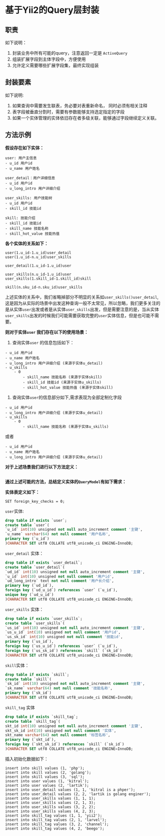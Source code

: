 # 基于Yii2的Query层封装

## 职责

如下说明：

1. 封装业务中所有可能的query，注意返回一定是 `ActiveQuery`
2. 组装扩展字段到主体字段中，方便使用
3. 允许定义需要哪些扩展字段集，最终实现组装

## 封装要素

如下说明:

1. 如果查询中需要发生联表，务必要对表重新命名， 同时必须有相关注释
2. 表字段被垂直分割时，需要有参数能够支持选定指定的字段
3. 如果一个实体管理的实体依旧存在者多级关联，能够通过字段继续定义关联。

## 方法示例

**假设存在如下实体：**

```
user: 用户主信息
- u_id 用户id
- u_name 用户姓名

user_detail：用户详细信息
- u_id 用户id
- u_long_intro 用户详细介绍

user_skills: 用户技能树
- u_id 用户id
- skill_id 技能id

skill: 技能介绍
- skill_id 技能id
- skill_name 技能名称
- skill_hot_value 技能热值
```

**各个实体的关系如下：**

```
user(1.u_id-1.u_id)user_detail
user(1.u_id-n.u_id)user_skills

user_detail(1.u_id-1.u_id)user

user_skills(n.u_id-1.u_id)user
user_skills(1.skill_id-1.skill_id)skill

skill(n.sku_id-n.sku_id)user_skills
```

上述实体的关系中，我们省略掉部分不明显的关系如`user_skills()user_detail`, 这是因为从实际的场景中出发这种查询一般不太常见，所以忽略，我们更多关注的是从实体`user`出发或者是从实体`user_skills`出发，但是需要注意的是，当从实体`user_skills`出发的时候我们可能需要获取完整的`user`实体信息，但是也可能不需要。

**则对于实体`user` 我们存在以下的使用场景：**

1. 查询实体`user` 的信息包括如下：

```
- u_id 用户id
- u_name 用户姓名
- u_long_intro 用户详细介绍 (来源于实体u_detail)
- u_skills
	- 0 
        - skill_name 技能名称 (来源于实体skill)
        - skill_id 技能id (来源于实体u_skills)
		- skill_hot_value 技能热值 (来源于实体skill)
```

1. 查询实体`user`的信息部分如下,需求表现为全部定制化字段

```
- u_id 用户id
- u_long_intro 用户详细介绍 (来源于实体u_detail)
- u_skills
	- 0 
        - skill_name 技能名称 (来源于实体u_skills)
```

或者

```
- u_id 用户id
- u_name 用户姓名
- u_long_intro 用户详细介绍 (来源于实体u_detail)
```

**对于上述场景我们进行以下方法定义：**

```

```

**通过上述可能的方法，总结定义实体的`QueryModel`有如下需求：**

**实体表定义如下：**

```
SET foreign_key_checks = 0;
```

`user`实体:

```sql
drop table if exists `user`;
create table `user`(
`u_id` int(10) unsigned not null auto_increment comment '主键',
`u_name` varchar(64) not null comment '用户名称',
primary key (`u_id`)
)CHARACTER SET utf8 COLLATE utf8_unicode_ci ENGINE=InnoDB;
```

`user_detail` 实体：

```sql
drop table if exists `user_detail`;
create table `user_detail`(
`ud_id` int(10) unsigned not null auto_increment comment '主键',
`u_id` int(10) unsigned not null comment '用户id',
`ud_long_intro` text not null comment '用户长介绍',
primary key (`ud_id`),
foreign key (`ud_u_id`) references `user` (`u_id`),
unique key (`ud_u_id`)
)CHARACTER SET utf8 COLLATE utf8_unicode_ci ENGINE=InnoDB;
```

`user_skills` 实体：

```sql
drop table if exists `user_skills`;
create table `user_skills`(
`us_id` int(10) unsigned not null auto_increment comment '主键',
`us_u_id` int(10) unsigned not null comment '用户id',
`us_sk_id` int(10) unsigned not null comment '技能id',
primary key (`us_id`),
foreign key (`us_u_id`) references `user` (`u_id`),
foreign key (`us_sk_id`) references `skill` (`sk_id`)
)CHARACTER SET utf8 COLLATE utf8_unicode_ci ENGINE=InnoDB;
```

`skill`实体：

```sql
drop table if exists `skill`;
create table `skill`(
`sk_id` int(10) unsigned not null auto_increment comment '主键',
`sk_name` varchar(64) not null comment '技能名称',
primary key (`sk_id`)
)CHARACTER SET utf8 COLLATE utf8_unicode_ci ENGINE=InnoDB;
```

`skill_tag` 实体

```sql
drop table if exists `skill_tag`;
create table `skill_tag`(
skt_id int(10) unsigned not null auto_increment comment '主键',
skt_sk_id int(10) unsigned not null comment '实体',
skt_name varchar(64) not null comment '标签名称',
primary key (`skt_id`),
foreign key (`skt_sk_id`) references `skill` (`sk_id`)
)CHARACTER SET utf8 COLLATE utf8_unicode_ci ENGINE=InnoDB;
```

插入初始化数据如下：

```
insert into skill values (1, 'php');
insert into skill values (2, 'golang');
insert into skill values (3, 'sql');
insert into user values (1, 'kitral');
insert into user values (2, 'lartik');
insert into user_detail values (1, 1, 'kitral is a phper');
insert into user_detail values (2, 2, 'lartik is golang enginer');
insert into user_skills values (1, 1, 1);
insert into user_skills values (2, 1, 3);
insert into user_skills values (3, 2, 2);
insert into user_skills values (4, 2, 3);
insert into skill_tag values (1, 1, 'yii2');
insert into skill_tag values (2, 1, 'larvel');
insert into skill_tag values (3, 2, 'channel');
insert into skill_tag values (4, 2, 'beego');
```

